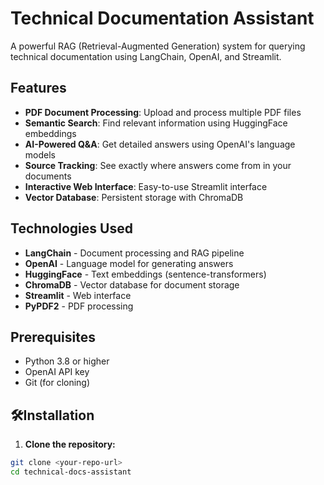 # Technical Documentation Assistant

A powerful RAG (Retrieval-Augmented Generation) system for querying technical documentation using LangChain, OpenAI, and Streamlit.

## Features

- **PDF Document Processing**: Upload and process multiple PDF files
- **Semantic Search**: Find relevant information using HuggingFace embeddings
- **AI-Powered Q&A**: Get detailed answers using OpenAI's language models
- **Source Tracking**: See exactly where answers come from in your documents
- **Interactive Web Interface**: Easy-to-use Streamlit interface
- **Vector Database**: Persistent storage with ChromaDB

## Technologies Used

- **LangChain** - Document processing and RAG pipeline
- **OpenAI** - Language model for generating answers
- **HuggingFace** - Text embeddings (sentence-transformers)
- **ChromaDB** - Vector database for document storage
- **Streamlit** - Web interface
- **PyPDF2** - PDF processing

## Prerequisites

- Python 3.8 or higher
- OpenAI API key
- Git (for cloning)

## 🛠Installation

1. **Clone the repository:**
```bash
git clone <your-repo-url>
cd technical-docs-assistant
